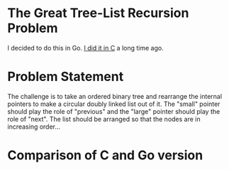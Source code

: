 # The Great Tree-List Recursion Problem

I decided to do this in Go. [I did it in C](https://github.com/bediger4000/tree-list-recursion-c) a long time ago.

# Problem Statement

The challenge is to take an ordered binary tree and rearrange the internal
pointers to make a circular doubly linked list out of it. The "small" pointer
should play the role of "previous" and the "large" pointer should play the role
of "next". The list should be arranged so that the nodes are in increasing
order... 

# Comparison of C and Go version
